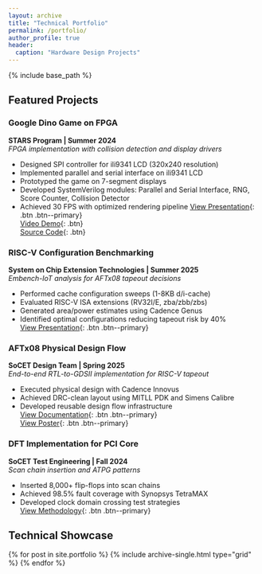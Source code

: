 ```yaml
---
layout: archive
title: "Technical Portfolio"
permalink: /portfolio/
author_profile: true
header:
  caption: "Hardware Design Projects"
---
```


{% include base_path %}

## Featured Projects

### Google Dino Game on FPGA
**STARS Program | Summer 2024**  
*FPGA implementation with collision detection and display drivers*  
- Designed SPI controller for ili9341 LCD (320x240 resolution)  
- Implemented parallel and serial interface on ili9341 LCD
- Prototyped the game on 7-segment displays  
- Developed SystemVerilog modules: Parallel and Serial Interface, RNG, Score Counter, Collision Detector  
- Achieved 30 FPS with optimized rendering pipeline
[View Presentation](/files/DinoGame_FinalPresentation.pdf){: .btn .btn--primary}  
[Video Demo](/files/e728d5df4d0d5307e090db356af27379.mp4){: .btn}  
[Source Code](https://github.com/Minghan-Wang/Google-Dino-Game-Team-8-in-STARS/){: .btn}

### RISC-V Configuration Benchmarking
**System on Chip Extension Technologies | Summer 2025**  
*Embench-IoT analysis for AFTx08 tapeout decisions*  
- Performed cache configuration sweeps (1-8KB d/i-cache)  
- Evaluated RISC-V ISA extensions (RV32I/E, zba/zbb/zbs)  
- Generated area/power estimates using Cadence Genus  
- Identified optimal configurations reducing tapeout risk by 40%  
[View Presentation](/files/TapeoutConfigurationandTesting_Presentation_VIP37920.pdf){: .btn .btn--primary}  


### AFTx08 Physical Design Flow
**SoCET Design Team | Spring 2025**  
*End-to-end RTL-to-GDSII implementation for RISC-V tapeout*  
- Executed physical design with Cadence Innovus
- Achieved DRC-clean layout using MITLL PDK and Simens Calibre  
- Developed reusable design flow infrastructure  
[View Documentation](/files/DesignFlow_Tapeout_Verification_Presentation_spring25.pdf){: .btn .btn--primary}  
[View Poster](/files/socet_tapeout_poster_spring25.pdf){: .btn .btn--primary}  


### DFT Implementation for PCI Core
**SoCET Test Engineering | Fall 2024**  
*Scan chain insertion and ATPG patterns*  
- Inserted 8,000+ flip-flops into scan chains  
- Achieved 98.5% fault coverage with Synopsys TetraMAX  
- Developed clock domain crossing test strategies  
[View Methodology](/files/Test_Engineering_PPT.pdf){: .btn .btn--primary}

## Technical Showcase
<div class="grid__wrapper">
  {% for post in site.portfolio %}
    {% include archive-single.html type="grid" %}
  {% endfor %}
</div>
